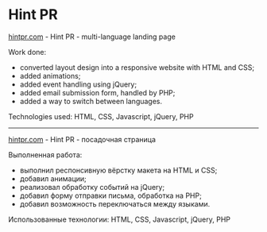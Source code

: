 # Hint PR

[hintpr.com](https://hintpr.com/en) - Hint PR - multi-language landing page

Work done:

- converted layout design into a responsive website with HTML and CSS;
- added animations;
- added event handling using jQuery;
- added email submission form, handled by PHP;
- added a way to switch between languages.

Technologies used: HTML, CSS, Javascript, jQuery, PHP

---

[hintpr.com](https://hintpr.com/ru) - Hint PR - посадочная страница

Выполненная работа:

- выполнил респонсивную вёрстку макета на HTML и CSS;
- добавил анимации;
- реализовал обработку событий на jQuery;
- добавил форму отправки письма, обработка на PHP;
- добавил возможность переключаться между языками.

Использованные технологии: HTML, CSS, Javascript, jQuery, PHP
